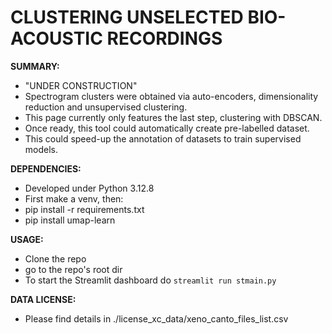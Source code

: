 # CLUSTERING UNSELECTED BIO-ACOUSTIC RECORDINGS

**SUMMARY:**
* "UNDER CONSTRUCTION"
* Spectrogram clusters were obtained via auto-encoders, dimensionality reduction and unsupervised clustering.
* This page currently only features the last step, clustering with DBSCAN.   
* Once ready, this tool could automatically create pre-labelled dataset.
* This could speed-up the annotation of datasets to train supervised models.      

**DEPENDENCIES:**
* Developed under Python 3.12.8
* First make a venv, then:
* pip install -r requirements.txt
* pip install umap-learn

**USAGE:**
* Clone the repo
* go to the repo's root dir
* To start the Streamlit dashboard do ```streamlit run stmain.py```

**DATA LICENSE:**
* Please find details in ./license_xc_data/xeno_canto_files_list.csv






